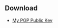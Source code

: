 ## Download

- [My PGP Public Key](rexkayinng.com/download-files/public-keys/public-key-rexkng-rsa2048.asc)

